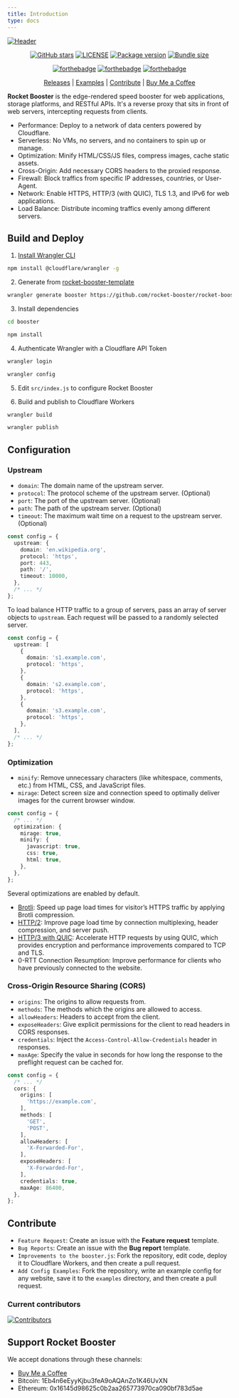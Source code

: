 ```yaml
---
title: Introduction
type: docs
---
```


[![Header](https://raw.githubusercontent.com/rocket-booster/rocket-booster/master/.github/img/header.png)](https://github.com//rocket-booster/rocket-booster)

<div align="center">

[![GitHub stars](https://img.shields.io/github/stars/rocket-booster/rocket-booster?style=for-the-badge)](https://github.com/rocket-booster/rocket-booster/stargazers)
[![LICENSE](https://img.shields.io/github/forks/rocket-booster/rocket-booster.svg?style=for-the-badge)](https://github.com/rocket-booster/rocket-booster/network/members)
[![Package version](https://img.shields.io/npm/v/rocket-booster?style=for-the-badge)](https://www.npmjs.com/package/rocket-booster)
[![Bundle size](https://img.shields.io/bundlephobia/minzip/rocket-booster?style=for-the-badge)](https://www.npmjs.com/package/rocket-booster)

[![forthebadge](https://forthebadge.com/images/badges/made-with-typescript.svg)](https://forthebadge.com)
[![forthebadge](https://forthebadge.com/images/badges/ctrl-c-ctrl-v.svg)](https://forthebadge.com)
[![forthebadge](https://forthebadge.com/images/badges/powered-by-netflix.svg)](https://forthebadge.com)

[Releases](https://github.com/rocket-booster/rocket-booster/releases) |
[Examples](#examples) |
[Contribute](#contribute) |
[Buy Me a Coffee](https://www.buymeacoffee.com/xiaoyangliu)

</div>

**Rocket Booster** is the edge-rendered speed booster for web applications, storage platforms, and RESTful APIs. It's a reverse proxy that sits in front of web servers, intercepting requests from clients.

- Performance: Deploy to a network of data centers powered by Cloudflare.
- Serverless: No VMs, no servers, and no containers to spin up or manage.
- Optimization: Minify HTML/CSS/JS files, compress images, cache static assets.
- Cross-Origin: Add necessary CORS headers to the proxied response.
- Firewall: Block traffics from specific IP addresses, countries, or User-Agent.
- Network: Enable HTTPS, HTTP/3 (with QUIC), TLS 1.3, and IPv6 for web applications.
- Load Balance: Distribute incoming traffics evenly among different servers.

## Build and Deploy

1. [Install Wrangler CLI](https://github.com/cloudflare/wrangler#installation)

```sh
npm install @cloudflare/wrangler -g
```

2. Generate from [rocket-booster-template](https://github.com/rocket-booster/rocket-booster-template)

```sh
wrangler generate booster https://github.com/rocket-booster/rocket-booster-template
```

3. Install dependencies

```sh
cd booster

npm install
```

4. Authenticate Wrangler with a Cloudflare API Token

```sh
wrangler login

wrangler config
```

5. Edit `src/index.js` to configure Rocket Booster

6. Build and publish to Cloudflare Workers

```sh
wrangler build

wrangler publish
```

## Configuration

### Upstream

- `domain`: The domain name of the upstream server.
- `protocol`: The protocol scheme of the upstream server. (Optional)
- `port`: The port of the upstream server. (Optional)
- `path`: The path of the upstream server. (Optional)
- `timeout`: The maximum wait time on a request to the upstream server.  (Optional)

```ts
const config = {
  upstream: {
    domain: 'en.wikipedia.org',
    protocol: 'https',
    port: 443,
    path: '/',
    timeout: 10000,
  },
  /* ... */
};
```

To load balance HTTP traffic to a group of servers, pass an array of server objects to `upstream`. Each request will be passed to a randomly selected server.

```ts
const config = {
  upstream: [
    {
      domain: 's1.example.com',
      protocol: 'https',
    },
    {
      domain: 's2.example.com',
      protocol: 'https',
    },
    {
      domain: 's3.example.com',
      protocol: 'https',
    },
  ],
  /* ... */
};
```

### Optimization

- `minify`: Remove unnecessary characters (like whitespace, comments, etc.) from HTML, CSS, and JavaScript files.
- `mirage`: Detect screen size and connection speed to optimally deliver images for the current browser window.

```ts
const config = {
  /* ... */
  optimization: {
    mirage: true,
    minify: {
      javascript: true,
      css: true,
      html: true,
    },
  },
};
```

Several optimizations are enabled by default.

- [Brotli](https://brotli.org/): Speed up page load times for visitor’s HTTPS traffic by applying Brotli compression.
- [HTTP/2](https://developers.google.com/web/fundamentals/performance/http2): Improve page load time by connection multiplexing, header compression, and server push.
- [HTTP/3 with QUIC](https://en.wikipedia.org/wiki/HTTP/3): Accelerate HTTP requests by using QUIC, which provides encryption and performance improvements compared to TCP and TLS.
- 0-RTT Connection Resumption: Improve performance for clients who have previously connected to the website.

### Cross-Origin Resource Sharing (CORS)

- `origins`: The origins to allow requests from.
- `methods`: The methods which the origins are allowed to access.
- `allowHeaders`: Headers to accept from the client.
- `exposeHeaders`: Give explicit permissions for the client to read headers in CORS responses.
- `credentials`: Inject the `Access-Control-Allow-Credentials` header in responses.
- `maxAge`: Specify the value in seconds for how long the response to the preflight request can be cached for.

```ts
const config = {
  /* ... */
  cors: {
    origins: [
      'https://example.com',
    ],
    methods: [
      'GET',
      'POST',
    ],
    allowHeaders: [
      'X-Forwarded-For',
    ],
    exposeHeaders: [
      'X-Forwarded-For',
    ],
    credentials: true,
    maxAge: 86400,
  },
};
```

## Contribute

- `Feature Request`: Create an issue with the **Feature request** template.
- `Bug Reports`: Create an issue with the **Bug report** template.
- `Improvements to the booster.js`: Fork the repository, edit code, deploy it to Cloudflare Workers, and then create a pull request.
- `Add Config Examples`: Fork the repository, write an example config for any website, save it to the `examples` directory, and then create a pull request.

### Current contributors

[![Contributors](https://contributors-img.web.app/image?repo=rocket-booster/rocket-booster)](https://github.com/rocket-booster/rocket-booster/graphs/contributors)

## Support Rocket Booster

We accept donations through these channels:

- [Buy Me a Coffee](https://www.buymeacoffee.com/xiaoyangliu)
- Bitcoin: 1Eb4n6eEyyKjbu3feA9oAQAnZo1K46UvXN
- Ethereum: 0x16145d98625c0b2aa265773970ca090bf783d5ae
